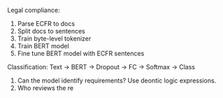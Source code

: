 Legal compliance:
1. Parse ECFR to docs
2. Split docs to sentences
3. Train byte-level tokenizer
4. Train BERT model
5. Fine tune BERT model with ECFR sentences

Classification: Text -> BERT -> Dropout -> FC -> Softmax -> Class


1. Can the model identify requirements? Use deontic logic expressions.
2. Who reviews the re
